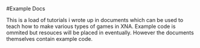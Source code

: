 #Example Docs

This is a load of tutorials i wrote up in documents which can be used to teach how to make various types of games in XNA. Example code is ommited but resouces will be placed in eventually. However the documents themselves contain example code.
